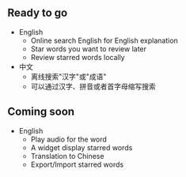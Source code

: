 ## Ready to go

- English
  - Online search English for English explanation
  - Star words you want to review later
  - Review starred words locally
- 中文
  - 离线搜索"汉字"或"成语"
  - 可以通过汉字、拼音或者首字母缩写搜索

## Coming soon

- English
  - Play audio for the word
  - A widget display starred words
  - Translation to Chinese
  - Export/Import starred words
